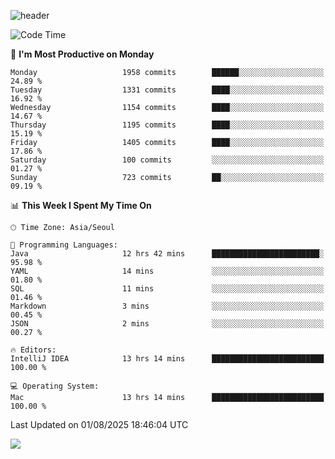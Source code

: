![header](https://capsule-render.vercel.app/api?type=Egg&color=timeAuto&height=300&section=header&text=PoPo&fontSize=90&animation=fadeIn)

  <!--START_SECTION:waka-->
![Code Time](http://img.shields.io/badge/Code%20Time-2%2C868%20hrs%2015%20mins-blue)

📅 **I'm Most Productive on Monday** 

```text
Monday                   1958 commits        ██████░░░░░░░░░░░░░░░░░░░   24.89 % 
Tuesday                  1331 commits        ████░░░░░░░░░░░░░░░░░░░░░   16.92 % 
Wednesday                1154 commits        ████░░░░░░░░░░░░░░░░░░░░░   14.67 % 
Thursday                 1195 commits        ████░░░░░░░░░░░░░░░░░░░░░   15.19 % 
Friday                   1405 commits        ████░░░░░░░░░░░░░░░░░░░░░   17.86 % 
Saturday                 100 commits         ░░░░░░░░░░░░░░░░░░░░░░░░░   01.27 % 
Sunday                   723 commits         ██░░░░░░░░░░░░░░░░░░░░░░░   09.19 % 
```


📊 **This Week I Spent My Time On** 

```text
🕑︎ Time Zone: Asia/Seoul

💬 Programming Languages: 
Java                     12 hrs 42 mins      ████████████████████████░   95.98 % 
YAML                     14 mins             ░░░░░░░░░░░░░░░░░░░░░░░░░   01.80 % 
SQL                      11 mins             ░░░░░░░░░░░░░░░░░░░░░░░░░   01.46 % 
Markdown                 3 mins              ░░░░░░░░░░░░░░░░░░░░░░░░░   00.45 % 
JSON                     2 mins              ░░░░░░░░░░░░░░░░░░░░░░░░░   00.27 % 

🔥 Editors: 
IntelliJ IDEA            13 hrs 14 mins      █████████████████████████   100.00 % 

💻 Operating System: 
Mac                      13 hrs 14 mins      █████████████████████████   100.00 % 
```


 Last Updated on 01/08/2025 18:46:04 UTC
<!--END_SECTION:waka-->



<img src="https://capsule-render.vercel.app/api?type=Egg&color=timeAuto&height=300&section=footer&text=PoPo&fontSize=90&animation=fadeIn&reversal=true" />
